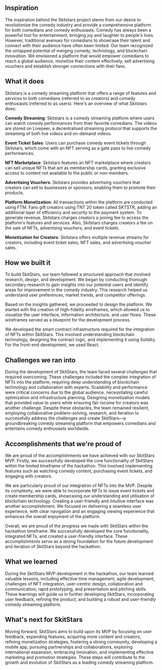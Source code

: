 ## Inspiration

The inspiration behind the Skitstars project stems from our desire to revolutionize the comedy industry and provide a comprehensive platform for both comedians and comedy enthusiasts. Comedy has always been a powerful tool for entertainment, bringing joy and laughter to people's lives. However, traditional avenues for comedians to showcase their talent and connect with their audience have often been limited. Our team recognized the untapped potential of merging comedy, technology, and blockchain innovation. We envisioned a platform that would empower comedians to reach a global audience, monetize their content effectively, sell advertising vouchers and establish stronger connections with their fans.

## What it does

Skitstars is a comedy streaming platform that offers a range of features and services to both comedians (referred to as creators) and comedy enthusiasts (referred to as users). Here's an overview of what Skitstars does:

**Comedy Streaming**: Skitstars is a comedy streaming platform where users can watch comedy performances from their favorite comedians. The videos are stored on Livepeer, a decentralised streaming protocol that supports the streaming of both live videos and on-demand videos.

**Event Ticket Sales**: Users can purchase comedy event tickets through Skitstars, which come with an NFT serving as a gate pass to live comedy performances.

**NFT Marketplace**: Skitstars features an NFT marketplace where creators can sell unique NFTs that act as membership cards, granting exclusive access to content not available to the public or non-members.

**Advertising Vouchers**: Skitstars provides advertising vouchers that creators can sell to businesses or sponsors, enabling them to promote their products.

**Platform Monetization**: All transactions within the platform are conducted using FTM. Fans gift creators using TNT 20 token called SKTSTR, adding an additional layer of efficiency and security to the payment system. To generate revenue, Skitstars charges creators a joining fee to access the platform's features and services. Also, Skitstars charges creators a fee on the sale of NFTs, advertising vouchers, and event tickets.

**Monetization for Creators**: Skitstars offers multiple revenue streams for creators, including event ticket sales, NFT sales, and advertising voucher sales.

## How we built it

To build SkitStars, our team followed a structured approach that involved research, design, and development. We began by conducting thorough secondary research to gain insights into our potential users and identify areas for improvement in the comedy industry. This research helped us understand user preferences, market trends, and competitor offerings.

Based on the insights gathered, we proceeded to design the platform. We started with the creation of high-fidelity wireframes, which allowed us to visualize the user interface, information architecture, and user flows. These wireframes served as a blueprint for the development process.

We developed the smart contract infrastructure required for the integration of NFTs within SkitStars. This involved understanding blockchain technology, designing the contract logic, and implementing it using Solidity. For the front-end development, we used React.

## Challenges we ran into

During the development of SkitStars, the team faced several challenges that required overcoming. These challenges included the complex integration of NFTs into the platform, requiring deep understanding of blockchain technology and collaboration with experts. Scalability and performance were critical concerns due to the global audience, necessitating careful optimization and infrastructure planning. Designing monetization models that provided value to users while ensuring fair income for creators was another challenge. Despite these obstacles, the team remained resilient, employing collaborative problem-solving, research, and iteration to successfully address the challenges and create SkitStars—a groundbreaking comedy streaming platform that empowers comedians and entertains comedy enthusiasts worldwide.

## Accomplishments that we're proud of

We are proud of the accomplishments we have achieved with our SkitStars MVP. Firstly, we successfully developed the core functionality of SkitStars within the limited timeframe of the hackathon. This involved implementing features such as watching comedy content, purchasing event tickets, and engaging with creators.

We are particularly proud of our integration of NFTs into the MVP. Despite its complexity, we were able to incorporate NFTs to issue event tickets and create membership cards, showcasing our understanding and utilisation of blockchain technology. Creating a user-friendly and intuitive interface was another accomplishment. We focused on delivering a seamless user experience, with clear navigation and an engaging viewing experience that enhances the overall enjoyment of the platform.

Overall, we are proud of the progress we made with SkitStars within the hackathon timeframe. We successfully developed the core functionality, integrated NFTs, and created a user-friendly interface. These accomplishments serve as a strong foundation for the future development and iteration of SkitStars beyond the hackathon.

## What we learned

During the SkitStars MVP development in the hackathon, our team learned valuable lessons, including effective time management, agile development, challenges of NFT integration, user-centric design, collaboration and communication, rapid prototyping, and presentation and pitching skills. These learnings will guide us in further developing SkitStars, incorporating user feedback, refining the product, and building a robust and user-friendly comedy streaming platform.

## What's next for SkitStars

Moving forward, SkitStars aims to build upon its MVP by focusing on user feedback, expanding features, acquiring more content and creators, refining monetization strategies, fostering a strong community, developing a mobile app, pursuing partnerships and collaborations, exploring international expansion, embracing innovation, and implementing effective marketing and promotion strategies. These steps will contribute to the growth and evolution of SkitStars as a leading comedy streaming platform.

